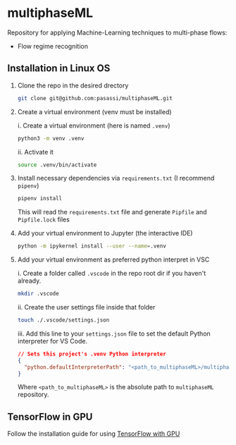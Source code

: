# multiphaseML

Repository for applying Machine-Learning techniques to multi-phase flows:

* Flow regime recognition

## Installation in Linux OS

1. Clone the repo in the desired drectory

    ```bash
    git clone git@github.com:pasassi/multiphaseML.git
    ```

1. Create a virtual environment (venv must be installed)

    i. Create a virtual environment (here is named `.venv`)

    ```bash
    python3 -m venv .venv
    ```

    ii. Activate it

    ```bash
    source .venv/bin/activate
    ```

1. Install necessary dependencies via `requirements.txt` (I recommend `pipenv`)

    ```bash
    pipenv install
    ```

    This will read the `requirements.txt` file and generate `Pipfile` and `Pipfile.lock` files

1. Add your virtual environment to Jupyter (the interactive IDE)

    ```bash
    python -m ipykernel install --user --name=.venv
    ```

1. Add your virtual environment as preferred python interpret in VSC

    i. Create a folder called `.vscode` in the repo root dir if you haven't already.

    ```bash
    mkdir .vscode
    ```

    ii. Create the user settings file inside that folder

    ```bash
    touch ./.vscode/settings.json
    ```

    iii. Add this line to your `settings.json` file to set the default Python interpreter for VS Code.

    ```json
    // Sets this project's .venv Python interpreter
    {
      "python.defaultInterpreterPath": "<path_to_multiphaseML>/multiphaseML/.venv/bin/python3",
    }
    ```

    Where `<path_to_multiphaseML>` is the absolute path to `multiphaseML` repository.

## TensorFlow in GPU

Follow the installation guide for using [TensorFlow with GPU](https://www.tensorflow.org/install/gpu)
